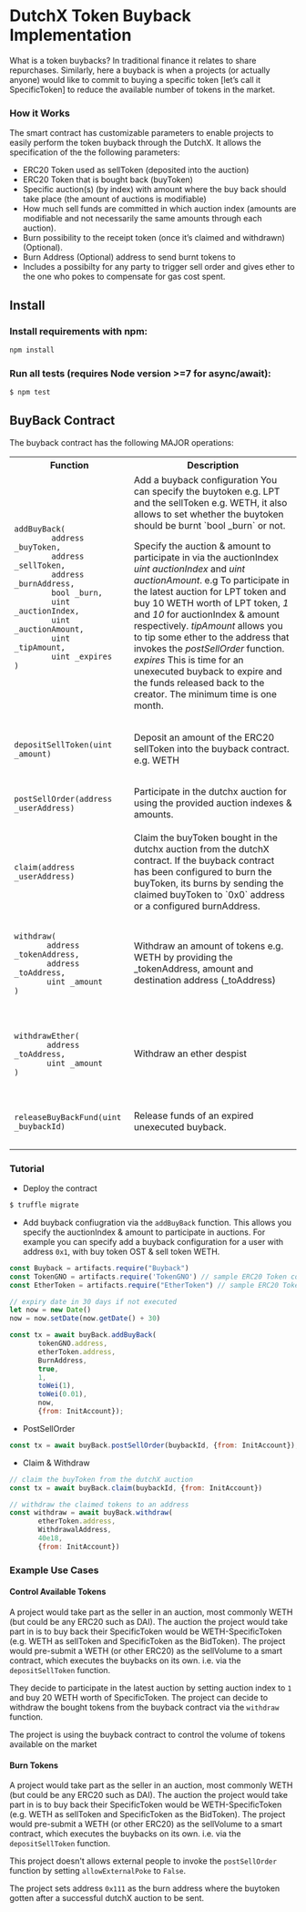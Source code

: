 # DutchX Token Buyback Implementation

What is a token buybacks? In traditional finance it relates to share repurchases. Similarly, here a buyback is when a projects (or actually anyone) would like to commit to buying a specific token [let’s call it SpecificToken] to reduce the available number of tokens in the market.

### How it Works

The smart contract has customizable parameters to enable projects to easily perform the token buyback through the DutchX. It allows the specification of the the following parameters:

- ERC20 Token used as sellToken (deposited into the auction)
- ERC20 Token that is bought back (buyToken)
- Specific auction(s) (by index) with amount where the buy back should take place (the amount of auctions is modifiable)
- How much sell funds are committed in which auction index (amounts are modifiable and not necessarily the same amounts through each auction).
- Burn possibility to the receipt token (once it’s claimed and withdrawn) (Optional).
- Burn Address (Optional) address to send burnt tokens to
- Includes a possibilty for any party to trigger sell order and gives ether to the one who pokes to compensate for gas cost spent.

## Install
### Install requirements with npm:
```sh
npm install
```

### Run all tests (requires Node version >=7 for async/await):
```sh
$ npm test
```

## BuyBack Contract
The buyback contract has the following MAJOR operations:

<table>
<tr>
<th>Function</th>
<th>Description</th>
</tr>
<tr>
<td>
<pre>
<code> 
addBuyBack(
        address _buyToken,
        address _sellToken, 
        address _burnAddress, 
        bool _burn, 
        uint _auctionIndex, 
        uint _auctionAmount,
        uint _tipAmount,
        uint _expires
)
</code>
</pre>
</td>
<td>
Add a buyback configuration
You can specify the buytoken e.g. LPT and the sellToken e.g. WETH,
it also allows to set whether the buytoken should be burnt `bool _burn` or not.<br />

Specify the auction & amount to participate in via the auctionIndex <em>uint auctionIndex</em> and <em>uint auctionAmount</em>. e.g To participate
in the latest auction for LPT token and buy 10 WETH worth of LPT token,
<em>1</em> and <em>10</em> for auctionIndex & amount respectively.
<em>tipAmount</em> allows you to tip some ether to the address that invokes the <em>postSellOrder</em> function.<br />
<em>expires</em> This is time for an unexecuted buyback to expire and the funds released back to the creator. The minimum time is one month.

</td>
</tr>
<tr>
<td>
<pre>
<code>
depositSellToken(uint _amount)
</code>
</pre>
</td>
<td>
Deposit an amount of the ERC20 sellToken into the buyback contract. e.g. WETH
</td>
</tr>
<tr>
<td>
<pre>
<code>
postSellOrder(address _userAddress)
</code>
</pre>
</td>
<td>
Participate in the dutchx auction for using the provided
auction indexes & amounts.
</td>
</tr>
<tr>
<td>
<pre>
<code>
claim(address _userAddress)
</code>
</pre>
</td>
<td>
Claim the buyToken bought in the dutchx auction from the dutchX contract. If the buyback contract
has been configured to burn the buyToken, its burns by sending the claimed buyToken to `0x0` address or a
configured burnAddress.
</td>
</tr>
<tr>
<td>
<pre>
<code>
withdraw(
       address _tokenAddress, 
       address _toAddress, 
       uint _amount 
)
</code>
</pre>
</td>
<td>
Withdraw an amount of tokens e.g. WETH by providing the _tokenAddress, amount and destination address (_toAddress)
</td>
</tr>
<tr>
<td>
<pre>
<code>
withdrawEther(
       address _toAddress, 
       uint _amount 
)
</code>
</pre>
</td>
<td>
Withdraw an ether despist
</td>
</tr>
<tr>
<td>
<pre>
<code>
releaseBuyBackFund(uint _buybackId)
</code>
</pre>
</td>
<td>
Release funds of an expired unexecuted buyback.
</td>
</tr>
</table>


### Tutorial
- Deploy the contract
```bash
$ truffle migrate
```
- Add buyback confiugration via the `addBuyBack` function. This allows you specify the auctionIndex & amount to participate in auctions. For example you can specify add a buyback configuration for a user with address `0x1`, with buy token OST & sell token WETH.

```javascript
const Buyback = artifacts.require("Buyback")
const TokenGNO = artifacts.require('TokenGNO') // sample ERC20 Token contracts
const EtherToken = artifacts.require("EtherToken") // sample ERC20 Token contracts

// expiry date in 30 days if not executed
let now = new Date()
now = now.setDate(now.getDate() + 30)

const tx = await buyBack.addBuyBack(
       tokenGNO.address, 
       etherToken.address, 
       BurnAddress,
       true, 
       1, 
       toWei(1), 
       toWei(0.01),
       now,
       {from: InitAccount});     
```

- PostSellOrder

```javascript
const tx = await buyBack.postSellOrder(buybackId, {from: InitAccount});

```

- Claim & Withdraw

```javascript
// claim the buyToken from the dutchX auction
const tx = await buyBack.claim(buybackId, {from: InitAccount})

// withdraw the claimed tokens to an address
const withdraw = await buyBack.withdraw(
       etherToken.address,
       WithdrawalAddress,
       40e18,
       {from: InitAccount})
```

### Example Use Cases

#### Control Available Tokens

A project would take part as the seller in an auction, most commonly WETH (but could be any ERC20 such as DAI). 
The auction the project would take part in is to buy back their SpecificToken would be WETH-SpecificToken (e.g. WETH as sellToken and SpecificToken as the BidToken).
The project would pre-submit a WETH (or other ERC20) as the sellVolume to a smart contract, which executes the buybacks on its own. i.e. via the `depositSellToken` function.

They decide to participate in the latest auction by setting auction index to `1` and buy 20 WETH worth of SpecificToken.
The project can decide to withdraw the bought tokens from the buyback contract via the `withdraw` function.

The project is using the buyback contract to control the volume of tokens available on the market

#### Burn Tokens

A project would take part as the seller in an auction, most commonly WETH (but could be any ERC20 such as DAI). 
The auction the project would take part in is to buy back their SpecificToken would be WETH-SpecificToken (e.g. WETH as sellToken and SpecificToken as the BidToken).
The project would pre-submit a WETH (or other ERC20) as the sellVolume to a smart contract, which executes the buybacks on its own. i.e. via the `depositSellToken` function.

This project doesn't allows external people to invoke the `postSellOrder` function by setting `allowExternalPoke` to `False`.

The project sets address `0x111` as the burn address where the buytoken gotten after a successful dutchX auction to be sent.